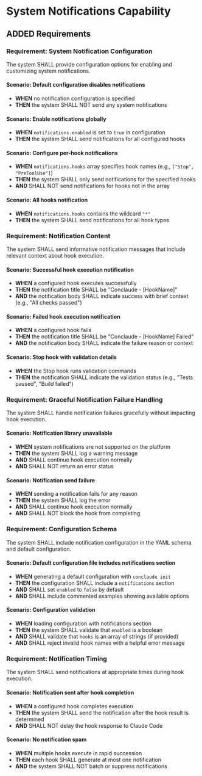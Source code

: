 # System Notifications Capability

## ADDED Requirements

### Requirement: System Notification Configuration

The system SHALL provide configuration options for enabling and customizing system notifications.

#### Scenario: Default configuration disables notifications

- **WHEN** no notification configuration is specified
- **THEN** the system SHALL NOT send any system notifications

#### Scenario: Enable notifications globally

- **WHEN** `notifications.enabled` is set to `true` in configuration
- **THEN** the system SHALL send notifications for all configured hooks

#### Scenario: Configure per-hook notifications

- **WHEN** `notifications.hooks` array specifies hook names (e.g., `["Stop", "PreToolUse"]`)
- **THEN** the system SHALL only send notifications for the specified hooks
- **AND** SHALL NOT send notifications for hooks not in the array

#### Scenario: All hooks notification

- **WHEN** `notifications.hooks` contains the wildcard `"*"`
- **THEN** the system SHALL send notifications for all hook types

### Requirement: Notification Content

The system SHALL send informative notification messages that include relevant context about hook execution.

#### Scenario: Successful hook execution notification

- **WHEN** a configured hook executes successfully
- **THEN** the notification title SHALL be "Conclaude - [HookName]"
- **AND** the notification body SHALL indicate success with brief context (e.g., "All checks passed")

#### Scenario: Failed hook execution notification

- **WHEN** a configured hook fails
- **THEN** the notification title SHALL be "Conclaude - [HookName] Failed"
- **AND** the notification body SHALL indicate the failure reason or context

#### Scenario: Stop hook with validation details

- **WHEN** the Stop hook runs validation commands
- **THEN** the notification SHALL indicate the validation status (e.g., "Tests passed", "Build failed")

### Requirement: Graceful Notification Failure Handling

The system SHALL handle notification failures gracefully without impacting hook execution.

#### Scenario: Notification library unavailable

- **WHEN** system notifications are not supported on the platform
- **THEN** the system SHALL log a warning message
- **AND** SHALL continue hook execution normally
- **AND** SHALL NOT return an error status

#### Scenario: Notification send failure

- **WHEN** sending a notification fails for any reason
- **THEN** the system SHALL log the error
- **AND** SHALL continue hook execution normally
- **AND** SHALL NOT block the hook from completing

### Requirement: Configuration Schema

The system SHALL include notification configuration in the YAML schema and default configuration.

#### Scenario: Default configuration file includes notifications section

- **WHEN** generating a default configuration with `conclaude init`
- **THEN** the configuration SHALL include a `notifications` section
- **AND** SHALL set `enabled` to `false` by default
- **AND** SHALL include commented examples showing available options

#### Scenario: Configuration validation

- **WHEN** loading configuration with notifications section
- **THEN** the system SHALL validate that `enabled` is a boolean
- **AND** SHALL validate that `hooks` is an array of strings (if provided)
- **AND** SHALL reject invalid hook names with a helpful error message

### Requirement: Notification Timing

The system SHALL send notifications at appropriate times during hook execution.

#### Scenario: Notification sent after hook completion

- **WHEN** a configured hook completes execution
- **THEN** the system SHALL send the notification after the hook result is determined
- **AND** SHALL NOT delay the hook response to Claude Code

#### Scenario: No notification spam

- **WHEN** multiple hooks execute in rapid succession
- **THEN** each hook SHALL generate at most one notification
- **AND** the system SHALL NOT batch or suppress notifications
